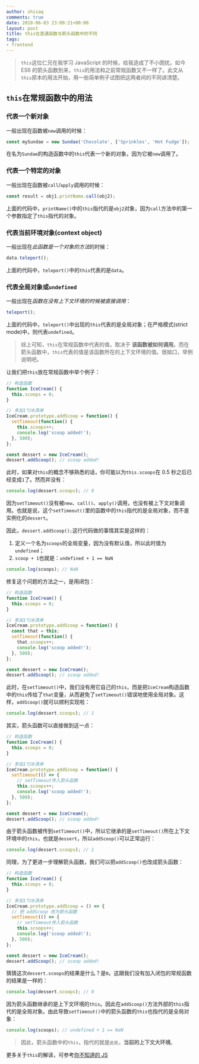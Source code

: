 ```yaml
---
author: shisaq
comments: true
date: 2018-06-03 23:09:21+00:00
layout: post
title: this在普通函数与箭头函数中的不同
tags:
- frontend
---
```


> `this`这位仁兄在我学习 JavaScript 的时候，给我造成了不小困扰。如今 ES6 的箭头函数到来，`this`的用法和之前常规函数又不一样了。此文从`this`原本的用法开始，用一些简单例子试图把这两者间的不同讲清楚。

## `this`在常规函数中的用法

### 代表一个新对象

一般出现在函数被`new`调用的时候：

```javascript
const mySundae = new Sundae('Chocolate', ['Sprinkles', 'Hot Fudge']);
```

在名为`Sundae`的构造函数中的`this`代表一个新的对象，因为它被`new`调用了。

### 代表一个特定的对象

一般出现在函数被`call`/`apply`调用的时候：

```javascript
const result = obj1.printName.call(obj2);
```

上面的代码中，`printName()`中的`this`指代的是`obj2`对象，因为`call`方法中的第一个参数指定了`this`指代的对象。

### 代表当前环境对象(context object)

一般出现在*此函数是一个对象的方法*的时候：

```javascript
data.teleport();
```

上面的代码中，`teleport()`中的`this`代表的是`data`。

### 代表全局对象或`undefined`

一般出现在*函数在没有上下文环境的时候被直接调用*：

```javascript
teleport();
```

上面的代码中，`teleport()`中出现的`this`代表的是全局对象；在严格模式(strict mode)中，则代表`undefined`。

> 综上可知，`this`在常规函数中代表的值，取决于 **该函数被如何调用**。而在箭头函数中，`this`代表的值是该函数所在的上下文环境的值。很拗口，举例说明吧。

让我们把`this`放在常规函数中举个例子：

```javascript
// 构造函数
function IceCream() {
  this.scoops = 0;
}

// 多加1勺冰淇淋
IceCream.prototype.addScoop = function() {
  setTimeout(function() {
    this.scoops++;
    console.log('scoop added!');
  }, 500);
};

const dessert = new IceCream();
dessert.addScoop(); // scoop added!
```

此时，如果对`this`的概念不够熟悉的话，你可能以为`this.scoops`在 0.5 秒之后已经变成`1`了。然而并没有：

```javascript
console.log(dessert.scoops); // 0
```

因为`setTimeout()`没有被`new`、`call()`、`apply()`调用，也没有被上下文对象调用。也就是说，这个`setTimeout()`里的函数中的`this`指代的是全局对象，而不是实例化的`dessert`。

因此，`dessert.addScoop();`这行代码做的事情其实是这样的：

1.  定义一个名为`scoops`的全局变量，因为没有默认值，所以此时值为`undefined`；
2.  `scoop + 1`也就是：`undefined + 1 == NaN`

```javascript
console.log(scoops); // NaN
```

修复这个问题的方法之一，是用闭包：

```javascript
// 构造函数
function IceCream() {
  this.scoops = 0;
}

// 多加1勺冰淇淋
IceCream.prototype.addScoop = function() {
  const that = this;
  setTimeout(function() {
    that.scoops++;
    console.log('scoop added!');
  }, 500);
};

const dessert = new IceCream();
dessert.addScoop(); // scoop added!
```

此时，在`setTimeout()`中，我们没有用它自己的`this`，而是把`IceCream`构造函数中的`this`传给了`that`变量，从而避免了`setTimeout()`错误地使用全局对象。这样，`addScoop()`就可以顺利实现啦：

```javascript
console.log(dessert.scoops); // 1
```

其实，箭头函数可以直接做到这一点：

```javascript
// 构造函数
function IceCream() {
  this.scoops = 0;
}

// 多加1勺冰淇淋
IceCream.prototype.addScoop = function() {
  setTimeout(() => {
    // setTimeout传入箭头函数
    this.scoops++;
    console.log('scoop added!');
  }, 500);
};

const dessert = new IceCream();
dessert.addScoop(); // scoop added!
```

由于箭头函数被传到`setTimeout()`中，所以它继承的是`setTimeout()`所在上下文环境中的`this`，也就是`dessert`，所以`addScoop()`可以正常运行：

```javascript
console.log(dessert.scoops); // 1
```

同理，为了更进一步理解箭头函数，我们可以把`addScoop()`也改成箭头函数：

```javascript
// 构造函数
function IceCream() {
  this.scoops = 0;
}

// 多加1勺冰淇淋
IceCream.prototype.addScoop = () => {
  // 把 addScoop 改为箭头函数
  setTimeout(() => {
    // setTimeout传入箭头函数
    this.scoops++;
    console.log('scoop added!');
  }, 500);
};

const dessert = new IceCream();
dessert.addScoop(); // scoop added!
```

猜猜这次`dessert.scoops`的结果是什么？是`0`。这跟我们没有加入闭包的常规函数的结果是一样的：

```javascript
console.log(dessert.scoops); // 0
```

因为箭头函数继承的是上下文环境的`this`。因此在`addScoop()`方法外部的`this`指代的是全局对象。由此导致`setTimeout()`中的箭头函数的`this`也指代的是全局对象：

```javascript
console.log(scoops); // undefined + 1 == NaN
```

> 因此，箭头函数中的`this`，指代的就是`此处`，**当前的上下文大环境**。

更多关于`this`的解读，可参考[你不知道的 JS](https://github.com/getify/You-Dont-Know-JS/blob/master/this%20%26%20object%20prototypes/ch2.md)
